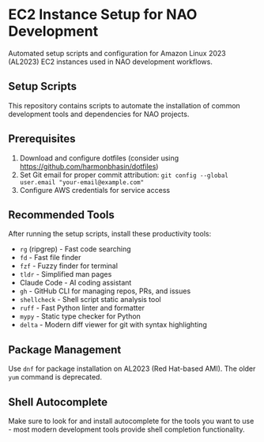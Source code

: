 # EC2 Instance Setup for NAO Development

Automated setup scripts and configuration for Amazon Linux 2023 (AL2023) EC2 instances used in NAO development workflows.

## Setup Scripts

This repository contains scripts to automate the installation of common development tools and dependencies for NAO projects.

## Prerequisites

1. Download and configure dotfiles (consider using https://github.com/harmonbhasin/dotfiles)
2. Set Git email for proper commit attribution: `git config --global user.email "your-email@example.com"`
3. Configure AWS credentials for service access

## Recommended Tools

After running the setup scripts, install these productivity tools:
- `rg` (ripgrep) - Fast code searching
- `fd` - Fast file finder
- `fzf` - Fuzzy finder for terminal
- `tldr` - Simplified man pages
- Claude Code - AI coding assistant
- `gh` - GitHub CLI for managing repos, PRs, and issues
- `shellcheck` - Shell script static analysis tool
- `ruff` - Fast Python linter and formatter
- `mypy` - Static type checker for Python
- `delta` - Modern diff viewer for git with syntax highlighting

## Package Management

Use `dnf` for package installation on AL2023 (Red Hat-based AMI). The older `yum` command is deprecated.

## Shell Autocomplete

Make sure to look for and install autocomplete for the tools you want to use - most modern development tools provide shell completion functionality.
